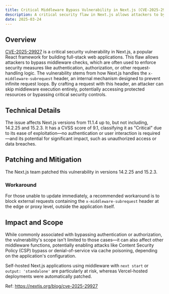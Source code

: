 ```yaml
---
title: Critical Middleware Bypass Vulnerability in Next.js (CVE-2025-29927)
description: A critical security flaw in Next.js allows attackers to bypass middleware checks by exploiting the x-middleware-subrequest header, potentially leading to unauthorized access and data breaches.
date: 2025-03-24
---
```


## Overview

[CVE-2025-29927](https://cve.mitre.org/cgi-bin/cvename.cgi?name=CVE-2025-29927) is a critical security vulnerability in Next.js, a popular React framework for building full-stack web applications. This flaw allows attackers to bypass middleware checks, which are often used to enforce security measures like authentication, authorization, or other request-handling logic. The vulnerability stems from how Next.js handles the `x-middleware-subrequest` header, an internal mechanism designed to prevent infinite request loops. By crafting a request with this header, an attacker can skip middleware execution entirely, potentially accessing protected resources or bypassing critical security controls.

## Technical Details

The issue affects Next.js versions from 11.1.4 up to, but not including, 14.2.25 and 15.2.3. It has a CVSS score of 9.1, classifying it as "Critical" due to its ease of exploitation—no authentication or user interaction is required—and its potential for significant impact, such as unauthorized access or data breaches.

## Patching and Mitigation

The Next.js team patched this vulnerability in versions 14.2.25 and 15.2.3.

### Workaround

For those unable to update immediately, a recommended workaround is to block external requests containing the `x-middleware-subrequest` header at the edge or proxy level, outside the application itself.

## Impact and Scope

While commonly associated with bypassing authentication or authorization, the vulnerability's scope isn't limited to those cases—it can also affect other middleware functions, potentially enabling attacks like Content Security Policy (CSP) bypass or denial-of-service via cache poisoning, depending on the application's configuration.

Self-hosted Next.js applications using middleware with `next start` or `output: 'standalone'` are particularly at risk, whereas Vercel-hosted deployments were automatically patched.

Ref: https://nextjs.org/blog/cve-2025-29927
